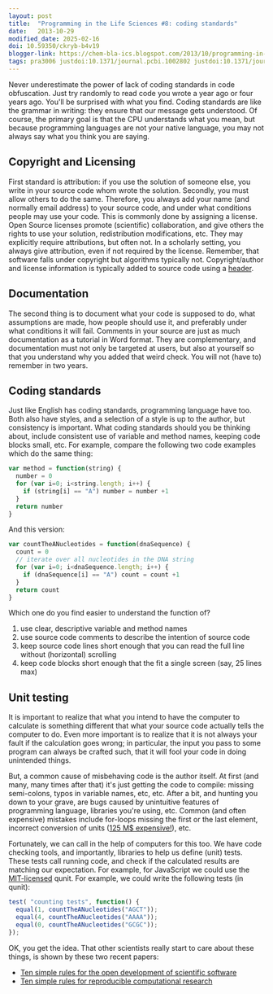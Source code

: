 ```yaml
---
layout: post
title:  "Programming in the Life Sciences #8: coding standards"
date:   2013-10-29
modified_date: 2025-02-16
doi: 10.59350/ckryb-b4v19
blogger-link: https://chem-bla-ics.blogspot.com/2013/10/programming-in-life-sciences-8-coding.html?q=programming+in+the+life+sciences
tags: pra3006 justdoi:10.1371/journal.pcbi.1002802 justdoi:10.1371/journal.pcbi.1003285
---
```


Never underestimate the power of lack of coding standards in code obfuscation. Just try randomly to
read code you wrote a year ago or four years ago. You'll be surprised with what you find. Coding
standards are like the grammar in writing: they ensure that our message gets understood. Of course,
the primary goal is that the CPU understands what you mean, but because programming languages are
not your native language, you may not always say what you think you are saying.

## Copyright and Licensing

First standard is attribution: if you use the solution of someone else, you write in your source
code whom wrote the solution. Secondly, you must allow others to do the same. Therefore, you always
add your name (and normally email address) to your source code, and under what conditions people
may use your code. This is commonly done by assigning a license. Open Source licenses promote
(scientific) collaboration, and give others the rights to use your solution, redistribution
modifications, etc. They may explicitly require attributions, but often not. In a scholarly setting,
you always give attribution, even if not required by the license. Remember, that software falls
under copyright but algorithms typically not. Copyright/author and license information is typically
added to source code using a [header](http://chem-bla-ics.blogspot.nl/2009/06/making-patches-attribution-copyright.html).

## Documentation

The second thing is to document what your code is supposed to do, what assumptions are made,
how people should use it, and preferably under what conditions it will fail. Comments in your
source are just as much documentation as a tutorial in Word format. They are complementary, and
documentation must not only be targeted at users, but also at yourself so that you understand
why you added that weird check. You will not (have to) remember in two years.

## Coding standards

Just like English has coding standards, programming language have too. Both also have styles,
and a selection of a style is up to the author, but consistency is important. What coding
standards should you be thinking about, include consistent use of variable and method names,
keeping code blocks small, etc. For example, compare the following two code examples which do
the same thing:

```javascript
var method = function(string) {
  number = 0
  for (var i=0; i<string.length; i++) {
    if (string[i] == "A") number = number +1 
  }
  return number
}
```

And this version:

```javascript
var countTheANucleotides = function(dnaSequence) {
  count = 0
  // iterate over all nucleotides in the DNA string
  for (var i=0; i<dnaSequence.length; i++) {
    if (dnaSequence[i] == "A") count = count +1 
  }
  return count
}
```

Which one do you find easier to understand the function of?

1. use clear, descriptive variable and method names
2. use source code comments to describe the intention of source code
3. keep source code lines short enough that you can read the full line without (horizontal) scrolling
4. keep code blocks short enough that the fit a single screen (say, 25 lines max)

## Unit testing

It is important to realize that what you intend to have the computer to calculate is
something different that what your source code actually tells the computer to do. Even
more important is to realize that it is not always your fault if the calculation goes
wrong; in particular, the input you pass to some program can always be crafted such,
that it will fool your code in doing unintended things.

But, a common cause of misbehaving code is the author itself. At first (and many, many
times after that) it's just getting the code to compile: missing semi-colons, typos in
variable names, etc, etc. After a bit, and hunting you down to your grave, are bugs
caused by unintuitive features of programming language, libraries you're using, etc.
Common (and often expensive) mistakes include for-loops missing the first or the last
element, incorrect conversion of units ([125 M$ expensive!](https://en.wikipedia.org/wiki/Mars_Climate_Orbiter)),
etc.

Fortunately, we can call in the help of computers for this too. We have code checking
tools, and importantly, libraries to help us define (unit) tests. These tests call
running code, and check if the calculated results are matching our expectation. For
example, for JavaScript we could use the [MIT-licensed](https://github.com/jquery/qunit/blob/master/MIT-LICENSE.txt)
qunit. For example, we could write the following tests (in qunit):

```javascript
test( "counting tests", function() {
  equal(1, countTheANucleotides("AGCT"));
  equal(4, countTheANucleotides("AAAA"));
  equal(0, countTheANucleotides("GCGC"));
});
```

OK, you get the idea. That other scientists really start to care about these things,
is shown by these two recent papers:

* [Ten simple rules for the open development of scientific software](http://dx.doi.org/10.1371/journal.pcbi.1002802)
* [Ten simple rules for reproducible computational research](http://dx.doi.org/10.1371/journal.pcbi.1003285)
